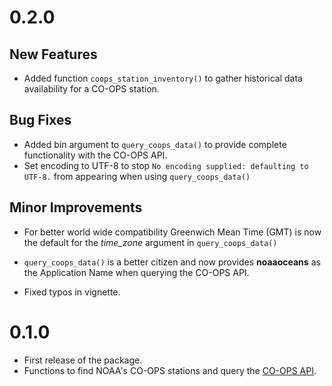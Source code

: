 # 0.2.0
## New Features 
* Added function `coops_station_inventory()` to gather historical data availability for a CO-OPS station.

## Bug Fixes
* Added bin argument to `query_coops_data()` to provide complete functionality with the CO-OPS API. 
* Set encoding to UTF-8 to stop `No encoding supplied: defaulting to UTF-8.` from appearing when using `query_coops_data()`

## Minor Improvements 
* For better world wide compatibility Greenwich Mean Time (GMT) is now the default for the *time_zone* argument in `query_coops_data()`
* `query_coops_data()` is a better citizen and now provides **noaaoceans** as the Application Name when querying the CO-OPS API.

* Fixed typos in vignette. 

# 0.1.0
* First release of the package.
* Functions to find NOAA's CO-OPS stations and query the [CO-OPS API](https://tidesandcurrents.noaa.gov/api/).



